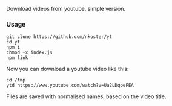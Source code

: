 Download videos from youtube, simple version.

### Usage

```
git clone https://github.com/nkoster/yt
cd yt
npm i
chmod +x index.js
npm link
```

Now you can download a youtube video like this:

```
cd /tmp
ytd https://www.youtube.com/watch?v=Ua2LDqoeFEA
```

Files are saved with normalised names, based on the video title.
